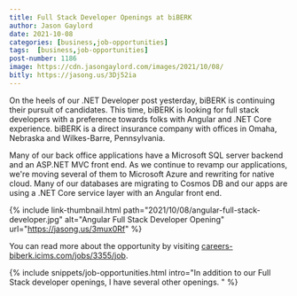 ```yaml
---
title: Full Stack Developer Openings at biBERK
author: Jason Gaylord
date: 2021-10-08
categories: [business,job-opportunities]
tags:  [business,job-opportunities]
post-number: 1186
image: https://cdn.jasongaylord.com/images/2021/10/08/
bitly: https://jasong.us/3Dj52ia
---
```


On the heels of our .NET Developer post yesterday, biBERK is continuing their pursuit of candidates. This time, biBERK is looking for full stack developers with a preference towards folks with Angular and .NET Core experience. biBERK is a direct insurance company with offices in Omaha, Nebraska and Wilkes-Barre, Pennsylvania. 

Many of our back office applications have a Microsoft SQL server backend and an ASP.NET MVC front end. As we continue to revamp our applications, we're moving several of them to Microsoft Azure and rewriting for native cloud. Many of our databases are migrating to Cosmos DB and our apps are using a .NET Core service layer with an Angular front end.

{% include link-thumbnail.html path="2021/10/08/angular-full-stack-developer.jpg" alt="Angular Full Stack Developer Opening" url="https://jasong.us/3mux0Rf" %}

You can read more about the opportunity by visiting [careers-biberk.icims.com/jobs/3355/job](https://jasong.us/3mux0Rf).

{% include snippets/job-opportunities.html intro="In addition to our Full Stack developer openings, I have several other openings. " %}